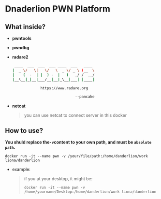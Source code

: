 # Dnaderlion PWN Platform

 ## What inside?

- **pwntools**

- **pwndbg**

- **radare2**
	```sh
	 ____  ___  ___  ___ ____  ___   ____
	|  _ \/   \|   \/   \  _ \/ _ \ (__  \
	|    (  -  | |  ) -  |   (   _/ /  __/
	|__\__|_|__|___/__|__|_\__|___| |____|
	
	             https://www.radare.org
	
	                             --pancake
	```
- **netcat**
  > you can use netcat to connect server in this docker

## How to use?

**You shuld replace the`-v`content to your own path, and must be `absolute path`.** 

```shell
docker run -it --name pwn -v /your/file/path:/home/danderlion/work liona/danderlion
```

- example:

  > if you at your desktop, it might  be:
  >
  > ```shell
  > docker run -it --name pwn -v /home/yourname/Desktop:/home/danderlion/work liona/danderlion
  > ```

